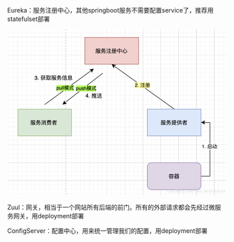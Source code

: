 Eureka：服务注册中心，其他springboot服务不需要配置service了，推荐用statefulset部署

![注册中心](assets/22cf5201f5de4aa4a8367f1fca1a76ef.png)

Zuul：网关，相当于一个网站所有后端的前门。所有的外部请求都会先经过微服务网关，用deployment部署

ConfigServer：配置中心，用来统一管理我们的配置，用deployment部署

